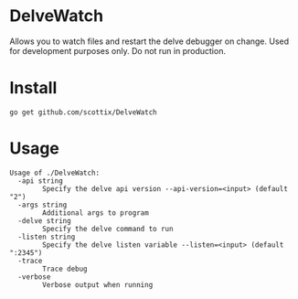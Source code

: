 # DelveWatch
Allows you to watch files and restart the delve debugger on change. Used for development purposes only. Do not run in production.

# Install
```go get github.com/scottix/DelveWatch```

# Usage
```
Usage of ./DelveWatch:
  -api string
    	Specify the delve api version --api-version=<input> (default "2")
  -args string
    	Additional args to program
  -delve string
    	Specify the delve command to run
  -listen string
    	Specify the delve listen variable --listen=<input> (default ":2345")
  -trace
    	Trace debug
  -verbose
    	Verbose output when running
```
